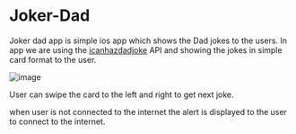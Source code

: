 # Joker-Dad

Joker dad app is simple ios app which shows the Dad jokes to the users. In app we are using the [icanhazdadjoke](https://icanhazdadjoke.com/api) API and showing the jokes in simple card format to the user.

![image](https://user-images.githubusercontent.com/38658113/164983037-ecc62753-c1e8-4c3a-897e-5aa4273a1e37.png)

User can swipe the card to the left and right to get next joke.

when user is not connected to the internet the alert is displayed to the user to connect to the internet.
